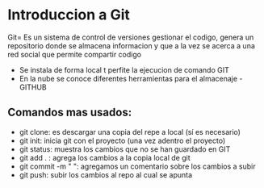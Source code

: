 # Introduccion a Git

Git= Es un sistema de control de versiones gestionar el codigo, genera un repositorio donde se almacena informacion y que a la vez se acerca a una red social que permite compartir codigo

- Se instala de forma local t perfite la ejecucion de comando GIT
- En la nube se conoce diferentes herramientas para el almacenaje - GITHUB

## Comandos mas usados:
- git clone: es descargar una copia del repe a local (sí es necesario)
- git init: inicia git con el proyecto (una vez adentro el proyecto)
- git status: muestra los cambios que no se han guardado en GIT
- git add . : agrega los cambios a la copia local de git
- git commit -m " ": agregamos un comentario sobre los cambios a subir
- git push: subir los cambios al repo al cual se apunta